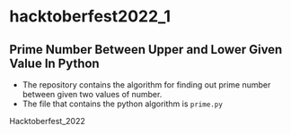 # hacktoberfest2022_1

## Prime Number Between Upper and Lower Given Value In Python

- The repository contains the algorithm for finding out prime number between given two values of number.
- The file that contains the python algorithm is `prime.py`

Hacktoberfest_2022

